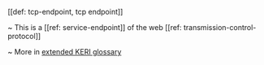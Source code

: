 [[def: tcp-endpoint, tcp endpoint]]

~ This is a [[ref: service-endpoint]] of the web [[ref: transmission-control-protocol]]

~ More in <a href="https://weboftrust.github.io/WOT-terms/docs/glossary/tcp-endpoint">extended KERI glossary</a>
